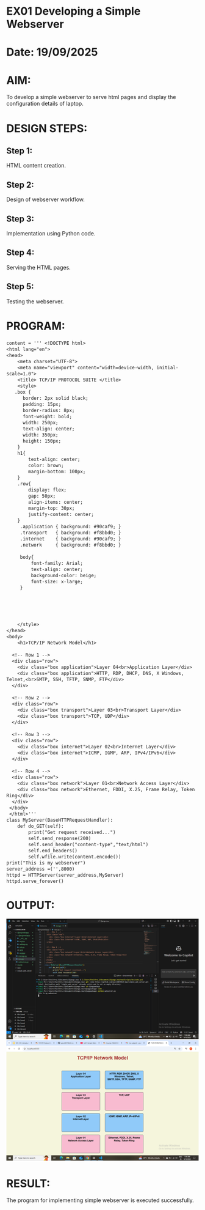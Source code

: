 # EX01 Developing a Simple Webserver

# Date: 19/09/2025
# AIM:
To develop a simple webserver to serve html pages and display the configuration details of laptop.

# DESIGN STEPS:
## Step 1:
HTML content creation.

## Step 2:
Design of webserver workflow.

## Step 3:
Implementation using Python code.

## Step 4:
Serving the HTML pages.

## Step 5:
Testing the webserver.

# PROGRAM:
```from http.server import HTTPServer,BaseHTTPRequestHandler
content = ''' <!DOCTYPE html>
<html lang="en">
<head>
    <meta charset="UTF-8">
    <meta name="viewport" content="width=device-width, initial-scale=1.0">
    <title> TCP/IP PROTOCOL SUITE </title> 
    <style>
   .box {
      border: 2px solid black;
      padding: 15px;
      border-radius: 8px;
      font-weight: bold;
      width: 250px;
      text-align: center;
      width: 350px;
      height: 150px;
    }
    h1{
        text-align: center;
        color: brown;
        margin-bottom: 100px;
    }
    .row{
        display: flex;
        gap: 50px;
        align-items: center;
        margin-top: 30px;
        justify-content: center;
    }
     .application { background: #90caf9; }
     .transport   { background: #f8bbd0; }
     .internet    { background: #90caf9; }
     .network     { background: #f8bbd0; }

     body{
         font-family: Arial;
         text-align: center;
         background-color: beige;
         font-size: x-large;
     }
    
    

    

    </style>
</head>
<body>
    <h1>TCP/IP Network Model</h1>

  <!-- Row 1 -->
  <div class="row">
    <div class="box application">Layer 04<br>Application Layer</div>
    <div class="box application">HTTP, RDP, DHCP, DNS, X Windows, Telnet,<br>SMTP, SSH, TFTP, SNMP, FTP</div>
  </div>

  <!-- Row 2 -->
  <div class="row">
    <div class="box transport">Layer 03<br>Transport Layer</div>
    <div class="box transport">TCP, UDP</div>
  </div>

  <!-- Row 3 -->
  <div class="row">
    <div class="box internet">Layer 02<br>Internet Layer</div>
    <div class="box internet">ICMP, IGMP, ARP, IPv4/IPv6</div>
  </div>

  <!-- Row 4 -->
  <div class="row">
    <div class="box network">Layer 01<br>Network Access Layer</div>
    <div class="box network">Ethernet, FDDI, X.25, Frame Relay, Token Ring</div>
  </div>
 </body>
 </html>'''
class MyServer(BaseHTTPRequestHandler):
    def do_GET(self):
        print("Get request received...")
        self.send_response(200)
        self.send_header("content-type","text/html")
        self.end_headers()
        self.wfile.write(content.encode())
print("This is my webserver")
server_address =('',8000)
httpd = HTTPServer(server_address,MyServer)
httpd.serve_forever()
```
# OUTPUT:

 ![alt text](2025-09-19(3).png)
 ![alt text](2025-09-19.png)
     
# RESULT:
The program for implementing simple webserver is executed successfully.
